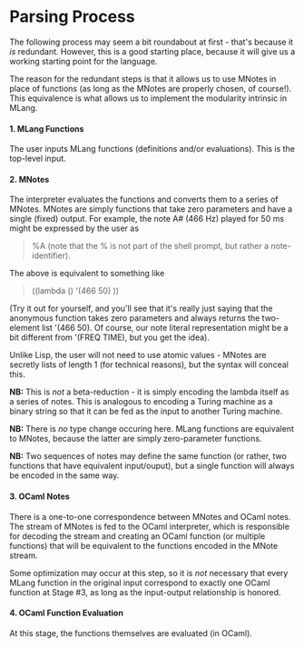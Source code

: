 Parsing Process
===============


The following process may seem a bit roundabout at first - that's because it _is_ redundant. However, this is a good starting place, because it will give us a working starting point for the language.

The reason for the redundant steps is that it allows us to use MNotes in place of functions (as long as the MNotes are properly chosen, of course!). This equivalence is what allows us to implement the modularity intrinsic in MLang. 


#### 1. MLang Functions

The user inputs MLang functions (definitions and/or evaluations). This is the top-level input.


#### 2. MNotes

The interpreter evaluates the functions and converts them to a series of MNotes. MNotes are simply functions that take zero parameters and have a single (fixed) output. For example, the note A# (466 Hz) played for 50 ms might be expressed by the user as 

> %A
(note that the % is not part of the shell prompt, but rather a note-identifier).

The above is equivalent to something like

> ((lambda () '(466 50) ))

(Try it out for yourself, and you'll see that it's really just saying that the anonymous function takes zero parameters and always returns the two-element list '(466 50). Of course, our note literal representation might be a bit different from '(FREQ TIME), but you get the idea).

Unlike Lisp, the user will not need to use atomic values - MNotes are secretly lists of length 1 (for technical reasons), but the syntax will conceal this.

**NB:** This is _not_ a beta-reduction - it is simply encoding the lambda itself as a series of notes. This is analogous to encoding a Turing machine as a binary string so that it can be fed as the input to another Turing machine.


**NB:** There is _no_ type change occuring here. MLang functions are equivalent to MNotes, because the latter are simply zero-parameter functions. 

**NB:** Two sequences of notes may define the same function (or rather, two functions that have equivalent input/ouput), but a single function will always be encoded in the same way.

#### 3. OCaml Notes

There is a one-to-one correspondence between MNotes and OCaml notes. The stream of MNotes is fed to the OCaml interpreter, which is responsible for decoding the stream and creating an OCaml function (or multiple functions) that will be equivalent to the functions encoded in the MNote stream.

Some optimization may occur at this step, so it is _not_ necessary that every MLang function in the original input correspond to exactly one OCaml function at Stage #3, as long as the input-output relationship is honored. 


#### 4. OCaml Function Evaluation

At this stage, the functions themselves are evaluated (in OCaml).


